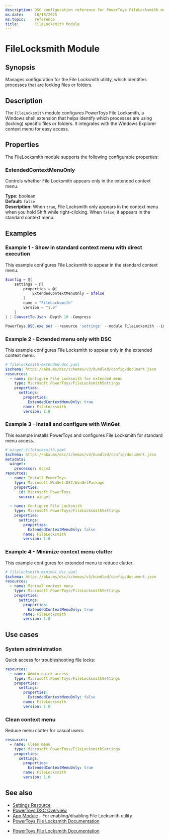 ```yaml
---
description: DSC configuration reference for PowerToys FileLocksmith module
ms.date:     10/18/2025
ms.topic:    reference
title:       FileLocksmith Module
---
```


# FileLocksmith Module

## Synopsis

Manages configuration for the File Locksmith utility, which identifies processes that are locking files or folders.

## Description

The `FileLocksmith` module configures PowerToys File Locksmith, a Windows shell extension that helps identify which processes are using (locking) specific files or folders. It integrates with the Windows Explorer context menu for easy access.

## Properties

The FileLocksmith module supports the following configurable properties:

### ExtendedContextMenuOnly

Controls whether File Locksmith appears only in the extended context menu.

**Type:** boolean  
**Default:** `false`  
**Description:** When `true`, File Locksmith only appears in the context menu when you hold Shift while right-clicking. When `false`, it appears in the standard context menu.

## Examples

### Example 1 - Show in standard context menu with direct execution

This example configures File Locksmith to appear in the standard context menu.

```powershell
$config = @{
    settings = @{
        properties = @{
            ExtendedContextMenuOnly = $false
        }
        name = "FileLocksmith"
        version = "1.0"
    }
} | ConvertTo-Json -Depth 10 -Compress

PowerToys.DSC.exe set --resource 'settings' --module FileLocksmith --input $config
```

### Example 2 - Extended menu only with DSC

This example configures File Locksmith to appear only in the extended context menu.

```yaml
# filelocksmith-extended.dsc.yaml
$schema: https://aka.ms/dsc/schemas/v3/bundled/config/document.json
resources:
  - name: Configure File Locksmith for extended menu
    type: Microsoft.PowerToys/FileLocksmithSettings
    properties:
      settings:
        properties:
          ExtendedContextMenuOnly: true
        name: FileLocksmith
        version: 1.0
```

### Example 3 - Install and configure with WinGet

This example installs PowerToys and configures File Locksmith for standard menu access.

```yaml
# winget-filelocksmith.yaml
$schema: https://aka.ms/dsc/schemas/v3/bundled/config/document.json
metadata:
  winget:
    processor: dscv3
resources:
  - name: Install PowerToys
    type: Microsoft.WinGet.DSC/WinGetPackage
    properties:
      id: Microsoft.PowerToys
      source: winget
  
  - name: Configure File Locksmith
    type: Microsoft.PowerToys/FileLocksmithSettings
    properties:
      settings:
        properties:
          ExtendedContextMenuOnly: false
        name: FileLocksmith
        version: 1.0
```

### Example 4 - Minimize context menu clutter

This example configures for extended menu to reduce clutter.

```yaml
# filelocksmith-minimal.dsc.yaml
$schema: https://aka.ms/dsc/schemas/v3/bundled/config/document.json
resources:
  - name: Minimal context menu
    type: Microsoft.PowerToys/FileLocksmithSettings
    properties:
      settings:
        properties:
          ExtendedContextMenuOnly: true
        name: FileLocksmith
        version: 1.0
```

## Use cases

### System administration

Quick access for troubleshooting file locks:

```yaml
resources:
  - name: Admin quick access
    type: Microsoft.PowerToys/FileLocksmithSettings
    properties:
      settings:
        properties:
          ExtendedContextMenuOnly: false
        name: FileLocksmith
        version: 1.0
```

### Clean context menu

Reduce menu clutter for casual users:

```yaml
resources:
  - name: Clean menu
    type: Microsoft.PowerToys/FileLocksmithSettings
    properties:
      settings:
        properties:
          ExtendedContextMenuOnly: true
        name: FileLocksmith
        version: 1.0
```

## See also

- [Settings Resource][01]
- [PowerToys DSC Overview][02]
- [App Module][03] - For enabling/disabling File Locksmith utility
- [PowerToys File Locksmith Documentation][04]

<!-- Link reference definitions -->
[01]: ../settings-resource.md
[02]: ../overview.md
[03]: ./App.md
[04]: https://learn.microsoft.com/windows/powertoys/file-locksmith
- [PowerToys File Locksmith Documentation](https://learn.microsoft.com/windows/powertoys/file-locksmith)
